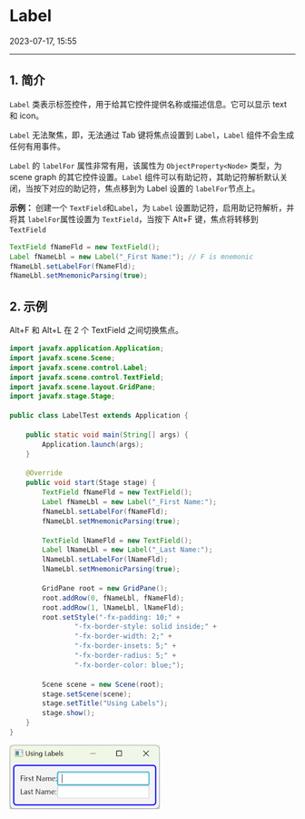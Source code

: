 # Label

2023-07-17, 15:55
****
## 1. 简介

`Label` 类表示标签控件，用于给其它控件提供名称或描述信息。它可以显示 text 和 icon。

`Label` 无法聚焦，即，无法通过 Tab 键将焦点设置到 `Label`，`Label` 组件不会生成任何有用事件。

`Label` 的 `labelFor` 属性非常有用，该属性为 `ObjectProperty<Node>` 类型，为 scene graph 的其它控件设置。`Label` 组件可以有助记符，其助记符解析默认关闭，当按下对应的助记符，焦点移到为 Label 设置的 `labelFor`节点上。

**示例：** 创建一个 `TextField`和`Label`，为 `Label` 设置助记符，启用助记符解析，并将其 `labelFor`属性设置为 `TextField`，当按下 Alt+F 键，焦点将转移到 `TextField`

```java
TextField fNameFld = new TextField();
Label fNameLbl = new Label("_First Name:"); // F is mnemonic
fNameLbl.setLabelFor(fNameFld);
fNameLbl.setMnemonicParsing(true);
```

## 2. 示例

Alt+F 和 Alt+L 在 2 个 TextField 之间切换焦点。

```java
import javafx.application.Application;
import javafx.scene.Scene;
import javafx.scene.control.Label;
import javafx.scene.control.TextField;
import javafx.scene.layout.GridPane;
import javafx.stage.Stage;

public class LabelTest extends Application {

    public static void main(String[] args) {
        Application.launch(args);
    }

    @Override
    public void start(Stage stage) {
        TextField fNameFld = new TextField();
        Label fNameLbl = new Label("_First Name:");
        fNameLbl.setLabelFor(fNameFld);
        fNameLbl.setMnemonicParsing(true);

        TextField lNameFld = new TextField();
        Label lNameLbl = new Label("_Last Name:");
        lNameLbl.setLabelFor(lNameFld);
        lNameLbl.setMnemonicParsing(true);

        GridPane root = new GridPane();
        root.addRow(0, fNameLbl, fNameFld);
        root.addRow(1, lNameLbl, lNameFld);
        root.setStyle("-fx-padding: 10;" +
                "-fx-border-style: solid inside;" +
                "-fx-border-width: 2;" +
                "-fx-border-insets: 5;" +
                "-fx-border-radius: 5;" +
                "-fx-border-color: blue;");

        Scene scene = new Scene(root);
        stage.setScene(scene);
        stage.setTitle("Using Labels");
        stage.show();
    }
}
```

<img src="images/Pasted%20image%2020230717155451.png" style="zoom:67%;" />

